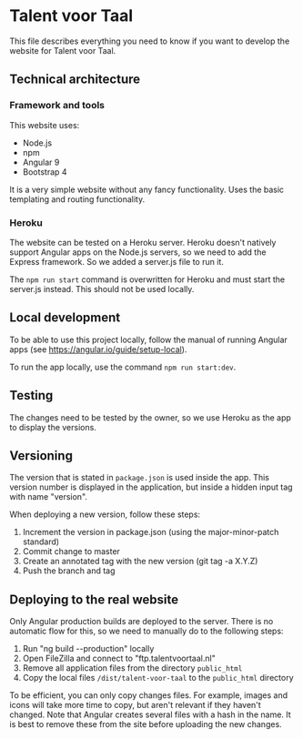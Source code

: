 # Talent voor Taal
This file describes everything you need to know if you want to develop the website for Talent voor Taal.

## Technical architecture
### Framework and tools
This website uses:
* Node.js
* npm
* Angular 9
* Bootstrap 4

It is a very simple website without any fancy functionality. Uses the basic templating and routing functionality.

### Heroku
The website can be tested on a Heroku server. Heroku doesn't natively support Angular apps on the Node.js servers,
so we need to add the Express framework. So we added a server.js file to run it.

The `npm run start` command is overwritten for Heroku and must start the server.js instead. This should not be used locally.

## Local development
To be able to use this project locally, follow the manual of running Angular apps (see https://angular.io/guide/setup-local).

To run the app locally, use the command `npm run start:dev`.

## Testing
The changes need to be tested by the owner, so we use Heroku as the app to display the versions.

## Versioning
The version that is stated in `package.json` is used inside the app.
This version number is displayed in the application, but inside a hidden input tag with name "version".

When deploying a new version, follow these steps:
1. Increment the version in package.json (using the major-minor-patch standard)
2. Commit change to master
3. Create an annotated tag with the new version (git tag -a X.Y.Z)
4. Push the branch and tag 

## Deploying to the real website
Only Angular production builds are deployed to the server. There is no automatic flow for this, so we need to manually
do to the following steps:
1. Run "ng build --production" locally
2. Open FileZilla and connect to "ftp.talentvoortaal.nl"
3. Remove all application files from the directory `public_html`
4. Copy the local files `/dist/talent-voor-taal` to the `public_html` directory

To be efficient, you can only copy changes files. For example, images and icons will take more time to copy, but aren't relevant
if they haven't changed. Note that Angular creates several files with a hash in the name. It is best to remove these from the site
before uploading the new changes.
